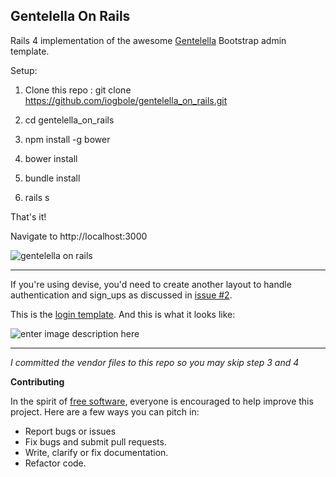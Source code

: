 **Gentelella On Rails**
---------------------------
Rails 4 implementation of the awesome [Gentelella](https://github.com/puikinsh/gentelella) Bootstrap admin template.

Setup:
 1. Clone this repo :  git clone
    https://github.com/iogbole/gentelella_on_rails.git

 2. cd gentelella_on_rails

 3. npm install -g bower

 4. bower install

 5. bundle install

 6. rails s

That's it!

Navigate to   http://localhost:3000

![gentelella on rails ](https://cloud.githubusercontent.com/assets/2548160/16155032/63da00fa-34a5-11e6-917e-f7a616d7bd50.png)

------------------------------------------------------------------------
If you're using devise, you'd need to create another layout to handle authentication and sign_ups as discussed in [issue #2](https://github.com/iogbole/gentelella_on_rails/issues/2).

This is the [login template](https://gist.github.com/iogbole/a2f1ddf330cb5194967a1996369619e8). And this is what it looks like:

 ![enter image description here](https://cloud.githubusercontent.com/assets/2548160/14933076/fb9724d2-0e7a-11e6-8e3a-26c352576d07.png)

----------
*I committed the vendor files to this repo so you may skip step 3 and 4*

**Contributing**

In the spirit of [free software](http://www.fsf.org/licensing/essays/free-sw.html), everyone is encouraged to help improve this project. Here are a few ways you can pitch in:

 - Report bugs or issues
 - Fix bugs and submit pull requests.
 - Write, clarify or fix documentation.
 - Refactor code.
